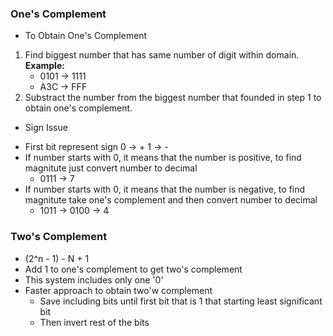 ### One's Complement
- To Obtain One's Complement
1. Find biggest number that has same number of digit within domain.   
**Example:** 
	* 0101 -> 1111
	* A3C -> FFF
2. Substract the number from the biggest number that founded in step 1 to obtain one's complement. 

- Sign Issue
* First bit represent sign 
	0 -> +
	1 -> -
* If number starts with 0, it means that the number is positive, to find magnitute just convert number to decimal
	- 0111 -> 7
* If number starts with 0, it means that the number is negative, to find magnitute take one's complement and then convert number to decimal
	- 1011 -> 0100 -> 4

### Two's Complement
- (2^n - 1) - N + 1
- Add 1 to one's complement to get two's complement
- This system includes only one '0'
- Faster approach to obtain two'w complement
	* Save including bits until first bit that is  1 that starting least significant bit 
	* Then invert rest of the bits 
 
